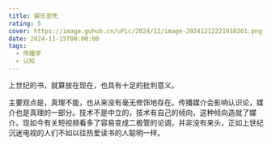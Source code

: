 ```yaml
---
title: 娱乐至死
rating: 5
cover: https://image.guhub.cn/uPic/2024/12/image-20241212221918261.png
date: 2024-11-15T00:00:00
tags:
  - 传播学
  - 认知
---
```


上世纪的书，就算放在现在，也具有十足的批判意义。

主要观点是，真理不能，也从来没有毫无修饰地存在。传播媒介会影响认识论，媒介也是真理的一部分。技术不是中立的，技术有自己的倾向，这种倾向造就了媒介。现如今有关短视频看多了容易变成二极管的论调，并非没有来头，正如上世纪沉迷电视的人们不如以往热爱读书的人聪明一样。
